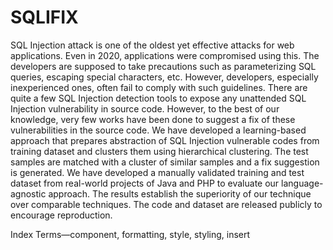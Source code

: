 # SQLIFIX
SQL Injection attack is one of the oldest yet effective attacks  for  web  applications.  Even  in  2020,  applications  were compromised  using  this.  The  developers  are  supposed  to  take precautions such as parameterizing SQL queries, escaping special characters,  etc.  However,  developers,  especially  inexperienced ones,  often  fail  to  comply  with  such  guidelines.  There  are  quite a  few  SQL  Injection  detection  tools  to  expose  any  unattended SQL  Injection  vulnerability  in  source  code.  However,  to  the best of our knowledge, very few  works have been done  to suggest a fix of these vulnerabilities in the source code. We have developed  a  learning-based  approach  that  prepares  abstraction of  SQL  Injection  vulnerable  codes  from  training  dataset  and clusters them using hierarchical clustering. The test samples are matched  with  a  cluster  of  similar  samples  and  a  fix  suggestion is  generated.  We  have  developed  a  manually  validated  training and  test  dataset  from  real-world  projects  of  Java  and  PHP  to evaluate  our  language-agnostic  approach.  The  results  establish the superiority of our technique over comparable techniques. The code and dataset are released publicly to encourage reproduction.

Index Terms—component,  formatting,  style,  styling,  insert
